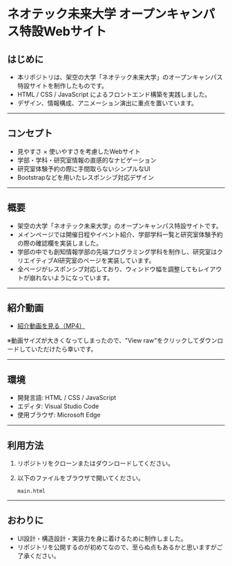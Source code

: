 # ネオテック未来大学 オープンキャンパス特設Webサイト

## はじめに
- 本リポジトリは、架空の大学「ネオテック未来大学」のオープンキャンパス特設サイトを制作したものです。
- HTML / CSS / JavaScript によるフロントエンド構築を実践しました。
- デザイン、情報構成、アニメーション演出に重点を置いています。

---

## コンセプト
- 見やすさ × 使いやすさを考慮したWebサイト
- 学部・学科・研究室情報の直感的なナビゲーション
- 研究室体験予約の際に手間取らないシンプルなUI
- Bootstrapなどを用いたレスポンシブ対応デザイン

---

## 概要
- 架空の大学「ネオテック未来大学」のオープンキャンパス特設サイトです。
- メインページでは開催日程やイベント紹介、学部学科一覧と研究室体験予約の際の確認欄を実装しました。
- 学部の中でも創知情報学部の先端プログラミング学科を制作し、研究室はクリエイティブAI研究室のページを実装しています。
- 全ページがレスポンシブ対応しており、ウィンドウ幅を調整してもレイアウトが崩れないようになっています。

---

## 紹介動画
- [紹介動画を見る（MP4）](./assets/demo/intro.mp4)

※動画サイズが大きくなってしまったので、"View raw"をクリックしてダウンロードしていただけたら幸いです。

---

## 環境
- 開発言語: HTML / CSS / JavaScript
- エディタ: Visual Studio Code
- 使用ブラウザ: Microsoft Edge

---

## 利用方法
1. リポジトリをクローンまたはダウンロードしてください。
2. 以下のファイルをブラウザで開いてください。

   ```plaintext
   main.html
---

## おわりに
- UI設計・構造設計・実装力を身に着けるために制作しました。
- リポジトリを公開するのが初めてなので、至らぬ点もあるかと思いますがご了承ください。
